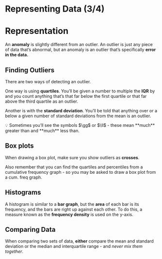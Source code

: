 # Representing Data (3/4)

# Representation

An **anomaly** is slightly different from an outlier. An outlier is just any piece of data that’s abnormal, but an anomaly is an outlier that’s specifically **error in the data.**

## Finding Outliers

There are two ways of detecting an outlier.

One way is using **quartiles**. You’ll be given a number to multiple the **IQR** by and you count anything that’s that far below the first quartile or that far above the third quartile as an outlier.

Another is with the **standard deviation**. You’ll be told that anything over or a below a given number of standard deviations from the mean is an outlier.

<aside>
💡 Sometimes you’ll see the symbols $\gg$ or $\ll$ - these mean **much** greater than and **much** less than.

</aside>

## Box plots

When drawing a box plot, make sure you show outliers as **crosses**.

Also remember that you can find the quartiles and percentiles from a cumulative frequency graph - so you may be asked to draw a box plot from a cum. freq graph.

## Histograms

A histogram is similar to a **bar graph**, but the **area** of each bar is its frequency, and the bars are right up against each other. To do this, a measure known as the **frequency density** is used on the y-axis.

## Comparing Data

When comparing two sets of data, **either** compare the mean and standard deviation or the median and interquartile range - and *never mix them together*.